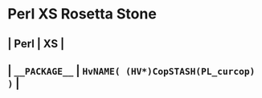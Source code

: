 Perl XS Rosetta Stone
=====================

| Perl             | XS               |
---------------------------------------
| `__PACKAGE__`    | `HvNAME( (HV*)CopSTASH(PL_curcop) )` |
---------------------------------------
